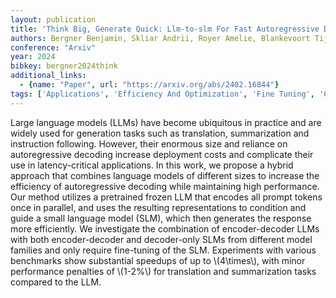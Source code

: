 ```yaml
---
layout: publication
title: 'Think Big, Generate Quick: Llm-to-slm For Fast Autoregressive Decoding'
authors: Bergner Benjamin, Skliar Andrii, Royer Amelie, Blankevoort Tijmen, Asano Yuki, Bejnordi Babak Ehteshami
conference: "Arxiv"
year: 2024
bibkey: bergner2024think
additional_links:
  - {name: "Paper", url: "https://arxiv.org/abs/2402.16844"}
tags: ['Applications', 'Efficiency And Optimization', 'Fine Tuning', 'GPT', 'Pretraining Methods', 'Prompting', 'Training Techniques']
---
```

Large language models (LLMs) have become ubiquitous in practice and are
widely used for generation tasks such as translation, summarization and
instruction following. However, their enormous size and reliance on
autoregressive decoding increase deployment costs and complicate their use in
latency-critical applications. In this work, we propose a hybrid approach that
combines language models of different sizes to increase the efficiency of
autoregressive decoding while maintaining high performance. Our method utilizes
a pretrained frozen LLM that encodes all prompt tokens once in parallel, and
uses the resulting representations to condition and guide a small language
model (SLM), which then generates the response more efficiently. We investigate
the combination of encoder-decoder LLMs with both encoder-decoder and
decoder-only SLMs from different model families and only require fine-tuning of
the SLM. Experiments with various benchmarks show substantial speedups of up to
\\(4\times\\), with minor performance penalties of \\(1-2\%\\) for translation and
summarization tasks compared to the LLM.
